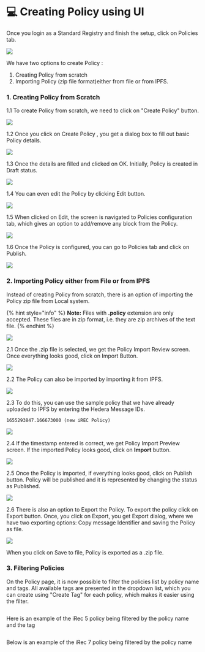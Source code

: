 # 💻 Creating Policy using UI

Once you login as a Standard Registry and finish the setup, click on Policies tab.

![](<../../../../.gitbook/assets/image (4) (1) (1) (1) (1) (1) (1) (1) (1).png>)

We have two options to create Policy :

1. Creating Policy from scratch
2. Importing Policy (zip file format)either from file or from IPFS.

### 1. Creating Policy from Scratch

1.1 To create Policy from scratch, we need to click on "Create Policy" button.

![](<../../../../.gitbook/assets/image (1) (14).png>)

1.2 Once you click on Create Policy , you get a dialog box to fill out basic Policy details.

![](<../../../../.gitbook/assets/image (155).png>)

1.3 Once the details are filled and clicked on OK. Initially, Policy is created in Draft status.

![](<../../../../.gitbook/assets/image (1) (1) (2).png>)

1.4 You can even edit the Policy by clicking Edit button.

![](<../../../../.gitbook/assets/image (2) (1) (6).png>)

1.5 When clicked on Edit, the screen is navigated to Policies configuration tab, which gives an option to add/remove any block from the Policy.

![](<../../../../.gitbook/assets/image (78).png>)

1.6 Once the Policy is configured, you can go to Policies tab and click on Publish.

![](<../../../../.gitbook/assets/image (6) (1) (2).png>)

### 2. Importing Policy either from File or from IPFS

Instead of creating Policy from scratch, there is an option of importing the Policy zip file from Local system.

{% hint style="info" %}
**Note:** Files with **.policy** extension are only accepted. These files are in zip format, i.e. they are zip archives of the text file.
{% endhint %}

![](<../../../../.gitbook/assets/image (11) (1) (1).png>)

2.1 Once the .zip file is selected, we get the Policy Import Review screen. Once everything looks good, click on Import Button.

![](<../../../../.gitbook/assets/image (88).png>)

2.2 The Policy can also be imported by importing it from IPFS.

![](<../../../../.gitbook/assets/image (80).png>)

2.3 To do this, you can use the sample policy that we have already uploaded to IPFS by entering the Hedera Message IDs.

```
1655293847.166673000 (new iREC Policy)
```

![](<../../../../.gitbook/assets/image (98).png>)

2.4 If the timestamp entered is correct, we get Policy Import Preview screen. If the imported Policy looks good, click on **Import** button.

![](<../../../../.gitbook/assets/image (192).png>)

2.5 Once the Policy is imported, if everything looks good, click on Publish button. Policy will be published and it is represented by changing the status as Published.

![](<../../../../.gitbook/assets/image (12) (4).png>)

2.6 There is also an option to Export the Policy. To export the policy click on Export button. Once, you click on Export, you get Export dialog, where we have two exporting options: Copy message Identifier and saving the Policy as file.

![](<../../../../.gitbook/assets/image (47).png>)

When you click on Save to file, Policy is exported as a .zip file.

### 3. Filtering Policies

On the Policy page, it is now possible to filter the policies list by policy name and tags. All available tags are presented in the dropdown list, which you can create using "Create Tag" for each policy, which makes it easier using the filter.

<figure><img src="https://lh5.googleusercontent.com/niLoA-E6sdH74IXdUX514BCi3jhVaVyAWSL8Wv2R6Q4Q7bByIjJ0pz_Excj03G8IinI0andv7_ofcOTfQsa7qA0iLvut7aBJKRc-OCYN-wDuXpDW-qStQDCeArB4L-kLn6ML4u2fvlLsh3uFnezbOdw" alt=""><figcaption></figcaption></figure>

Here is an example of the iRec 5 policy being filtered by the policy name and the tag

<figure><img src="https://lh3.googleusercontent.com/JES1SjPxRpRV67BdDjLjyHSkMc1lruWnT7gHsgRH-o1vudbC1zIU6ePqwFZn-LAwBfiDInEgmLinYLvCG7Zk3zO-VILjiJc6q1annSJXma7Exzfoffi_oXSYrBF_oCwzFTjwGCvGvNKLAYpved-_Kj8" alt=""><figcaption></figcaption></figure>

Below is an example of the iRec 7 policy being filtered by the policy name

<figure><img src="https://lh6.googleusercontent.com/YqP8nZcyRLqZd1b2VihDJjR28ggY2l7peWtkxXiecjsrL-zL9V0jnsg0_zrlaI81zqxgizVDoFJy9vZIAud7sZmrLI1djegv-MsT6GSrbdlKZaTZ7OqdJvwrg6WVSanovRq0xBhmVVZjy3fx8NdrEns" alt=""><figcaption></figcaption></figure>
